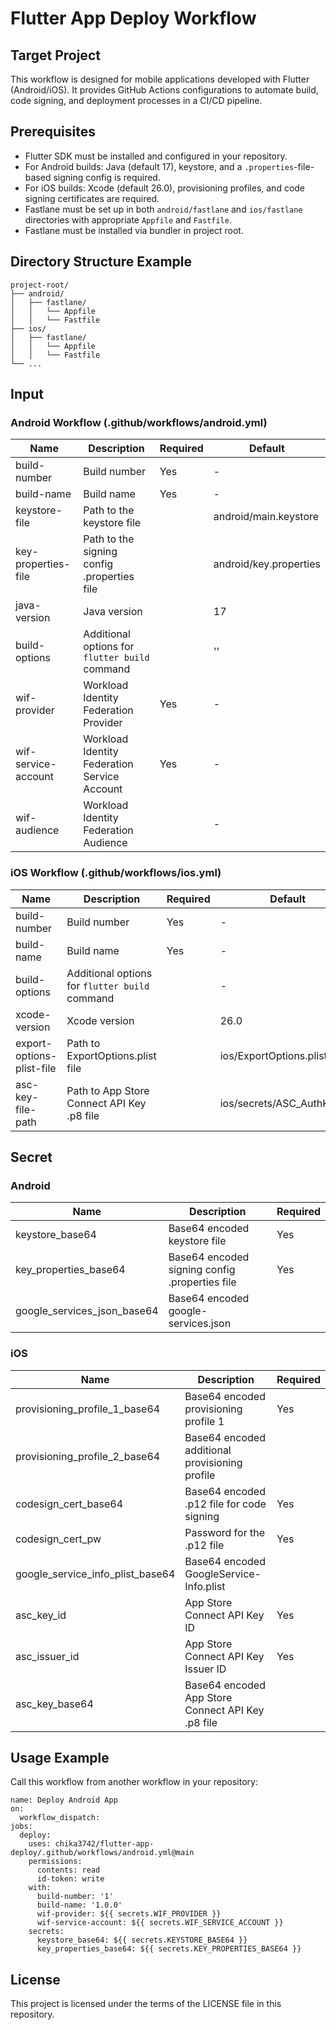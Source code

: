 # Flutter App Deploy Workflow

## Target Project

This workflow is designed for mobile applications developed with Flutter (Android/iOS).
It provides GitHub Actions configurations to automate build, code signing, and deployment processes in a CI/CD pipeline.

## Prerequisites

- Flutter SDK must be installed and configured in your repository.
- For Android builds: Java (default 17), keystore, and a `.properties`-file-based signing config is required.
- For iOS builds: Xcode (default 26.0), provisioning profiles, and code signing certificates are required.
- Fastlane must be set up in both `android/fastlane` and `ios/fastlane` directories with appropriate `Appfile` and `Fastfile`.
- Fastlane must be installed via bundler in project root.

## Directory Structure Example

```
project-root/
├── android/
│   ├── fastlane/
│   │   └── Appfile
│   │   └── Fastfile
├── ios/
│   ├── fastlane/
│   │   └── Appfile
│   │   └── Fastfile
└── ...
```

## Input

### Android Workflow (.github/workflows/android.yml)

| Name                | Description                                    | Required | Default                |
|---------------------|------------------------------------------------|----------|------------------------|
| build-number        | Build number                                   | Yes      | -                      |
| build-name          | Build name                                     | Yes      | -                      |
| keystore-file       | Path to the keystore file                      |          | android/main.keystore  |
| key-properties-file | Path to the signing config .properties file    |          | android/key.properties |
| java-version        | Java version                                   |          | 17                     |
| build-options       | Additional options for `flutter build` command |          | ''                     |
| wif-provider        | Workload Identity Federation Provider          | Yes      | -                      |
| wif-service-account | Workload Identity Federation Service Account   | Yes      | -                      |
| wif-audience        | Workload Identity Federation Audience          |          | -                      |

### iOS Workflow (.github/workflows/ios.yml)

| Name                      | Description                                    | Required | Default                    |
|---------------------------|------------------------------------------------|----------|----------------------------|
| build-number              | Build number                                   | Yes      | -                          |
| build-name                | Build name                                     | Yes      | -                          |
| build-options             | Additional options for `flutter build` command |          | -                          |
| xcode-version             | Xcode version                                  |          | 26.0                       |
| export-options-plist-file | Path to ExportOptions.plist file               |          | ios/ExportOptions.plist    |
| asc-key-file-path         | Path to App Store Connect API Key .p8 file     |          | ios/secrets/ASC_AuthKey.p8 |

## Secret

### Android

| Name                        | Description                                    | Required |
|-----------------------------|------------------------------------------------|----------|
| keystore_base64             | Base64 encoded keystore file                   | Yes      |
| key_properties_base64       | Base64 encoded signing config .properties file | Yes      |
| google_services_json_base64 | Base64 encoded google-services.json            |          |

### iOS

| Name                             | Description                                       | Required |
|----------------------------------|---------------------------------------------------|----------|
| provisioning_profile_1_base64    | Base64 encoded provisioning profile 1             | Yes      |
| provisioning_profile_2_base64    | Base64 encoded additional provisioning profile    |          |
| codesign_cert_base64             | Base64 encoded .p12 file for code signing         | Yes      |
| codesign_cert_pw                 | Password for the .p12 file                        | Yes      |
| google_service_info_plist_base64 | Base64 encoded GoogleService-Info.plist           |          |
| asc_key_id                       | App Store Connect API Key ID                      | Yes      |
| asc_issuer_id                    | App Store Connect API Key Issuer ID               | Yes      |
| asc_key_base64                   | Base64 encoded App Store Connect API Key .p8 file |          |

## Usage Example

Call this workflow from another workflow in your repository:

```
name: Deploy Android App
on:
  workflow_dispatch:
jobs:
  deploy:
    uses: chika3742/flutter-app-deploy/.github/workflows/android.yml@main
    permissions:
      contents: read
      id-token: write
    with:
      build-number: '1'
      build-name: '1.0.0'
      wif-provider: ${{ secrets.WIF_PROVIDER }}
      wif-service-account: ${{ secrets.WIF_SERVICE_ACCOUNT }}
    secrets:
      keystore_base64: ${{ secrets.KEYSTORE_BASE64 }}
      key_properties_base64: ${{ secrets.KEY_PROPERTIES_BASE64 }}
```

## License

This project is licensed under the terms of the LICENSE file in this repository.
